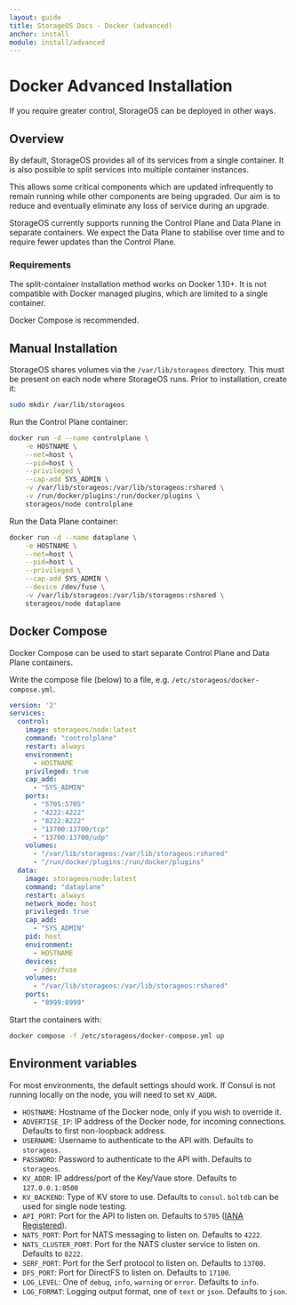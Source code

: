 ```yaml
---
layout: guide
title: StorageOS Docs - Docker (advanced)
anchor: install
module: install/advanced
---
```


# Docker Advanced Installation

If you require greater control, StorageOS can be deployed in other ways.

## Overview

By default, StorageOS provides all of its services from a single container.  It
is also possible to split services into multiple container instances.

This allows some critical components which are updated infrequently to remain
running while other components are being upgraded.  Our aim is to reduce and
eventually eliminate any loss of service during an upgrade.

StorageOS currently supports running the Control Plane and Data Plane in
separate containers.  We expect the Data Plane to stabilise over time and to
require fewer updates than the Control Plane.

### Requirements

The split-container installation method works on Docker 1.10+.  It is not
compatible with Docker managed plugins, which are limited to a single container.

Docker Compose is recommended.

## Manual Installation

StorageOS shares volumes via the `/var/lib/storageos` directory.  This must be
present on each node where StorageOS runs.  Prior to installation, create it:

```bash
sudo mkdir /var/lib/storageos
```

Run the Control Plane container:

```bash
docker run -d --name controlplane \
    -e HOSTNAME \
    --net=host \
    --pid=host \
    --privileged \
    --cap-add SYS_ADMIN \
    -v /var/lib/storageos:/var/lib/storageos:rshared \
    -v /run/docker/plugins:/run/docker/plugins \
    storageos/node controlplane
```

Run the Data Plane container:

```bash
docker run -d --name dataplane \
    -e HOSTNAME \
    --net=host \
    --pid=host \
    --privileged \
    --cap-add SYS_ADMIN \
    --device /dev/fuse \
    -v /var/lib/storageos:/var/lib/storageos:rshared \
    storageos/node dataplane
```

## Docker Compose

Docker Compose can be used to start separate Control Plane and Data Plane
containers.

Write the compose file (below) to a file, e.g. `/etc/storageos/docker-compose.yml`.

```yaml
version: '2'
services:
  control:
    image: storageos/node:latest
    command: "controlplane"
    restart: always
    environment:
      - HOSTNAME
    privileged: true
    cap_add:
      - "SYS_ADMIN"
    ports:
      - "5705:5705"
      - "4222:4222"
      - "8222:8222"
      - "13700:13700/tcp"
      - "13700:13700/udp"
    volumes:
      - "/var/lib/storageos:/var/lib/storageos:rshared"
      - "/run/docker/plugins:/run/docker/plugins"
  data:
    image: storageos/node:latest
    command: "dataplane"
    restart: always
    network_mode: host
    privileged: true
    cap_add:
      - "SYS_ADMIN"
    pid: host
    environment:
      - HOSTNAME
    devices:
      - /dev/fuse
    volumes:
      - "/var/lib/storageos:/var/lib/storageos:rshared"
    ports:
      - "8999:8999"
```

Start the containers with:

```bash
docker compose -f /etc/storageos/docker-compose.yml up
```

## Environment variables

For most environments, the default settings should work. If Consul is not
running locally on the node, you will need to set `KV_ADDR`.

* `HOSTNAME`: Hostname of the Docker node, only if you wish to override it.
* `ADVERTISE_IP`: IP address of the Docker node, for incoming connections.  Defaults to first non-loopback address.
* `USERNAME`: Username to authenticate to the API with.  Defaults to `storageos`.
* `PASSWORD`: Password to authenticate to the API with.  Defaults to `storageos`.
* `KV_ADDR`: IP address/port of the Key/Vaue store.  Defaults to `127.0.0.1:8500`
* `KV_BACKEND`: Type of KV store to use.  Defaults to `consul`. `boltdb` can be used for single node testing.
* `API_PORT`: Port for the API to listen on.  Defaults to `5705` ([IANA Registered](https://www.iana.org/assignments/service-names-port-numbers/service-names-port-numbers.xhtml?search=5705)).
* `NATS_PORT`: Port for NATS messaging to listen on.  Defaults to `4222`.
* `NATS_CLUSTER_PORT`: Port for the NATS cluster service to listen on.  Defaults to `8222`.
* `SERF_PORT`: Port for the Serf protocol to listen on.  Defaults to `13700`.
* `DFS_PORT`: Port for DirectFS to listen on.  Defaults to `17100`.
* `LOG_LEVEL`: One of `debug`, `info`, `warning` or `error`.  Defaults to `info`.
* `LOG_FORMAT`: Logging output format, one of `text` or `json`.  Defaults to `json`.
